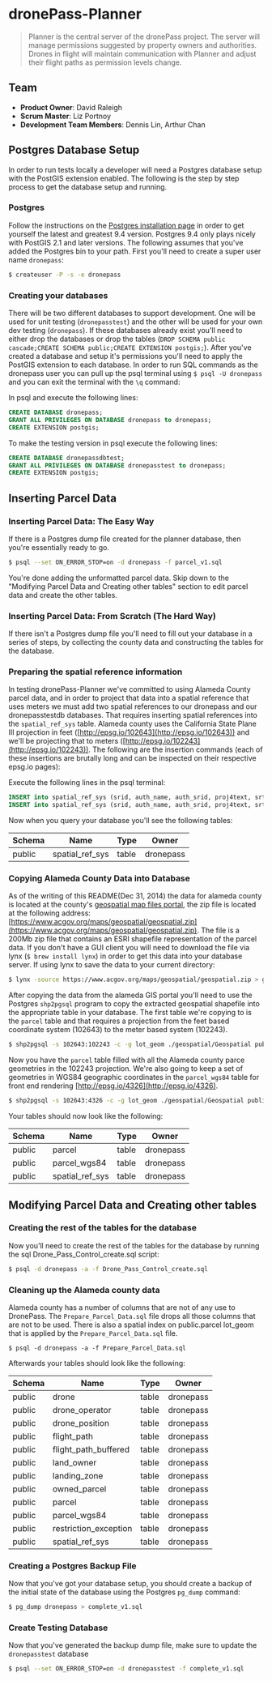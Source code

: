 dronePass-Planner
=================
> Planner is the central server of the dronePass project. The server will manage permissions suggested by property owners and authorities. Drones in flight will maintain communication with Planner and adjust their flight paths as permission levels change.

## Team

  - __Product Owner__: David Raleigh
  - __Scrum Master__: Liz Portnoy
  - __Development Team Members__: Dennis Lin, Arthur Chan

## Postgres Database Setup
In order to run tests locally a developer will need a Postgres database setup with the PostGIS extension enabled. The following is the step by step process to get the database setup and running.

### Postgres
Follow the instructions on the [Postgres installation page](http://postgis.net/install/) in order to get yourself the latest and greatest 9.4 version. Postgres 9.4 only plays nicely with PostGIS 2.1 and later versions. The following assumes that you've added the Postgres bin to your path. First you'll need to create a super user name `dronepass`:

``` bash
$ createuser -P -s -e dronepass
```

### Creating your databases
There will be two different databases to support development. One will be used for unit testing (`dronepasstest`) and the other will be used for your own dev testing (`dronepass`). If these databases already exist you'll need to either drop the databases or drop the tables (`DROP SCHEMA public cascade;CREATE SCHEMA public;CREATE EXTENSION postgis;`). After you've created a database and setup it's permissions you'll need to apply the PostGIS extension to each database. In order to run SQL commands as the dronepass user you can pull up the psql terminal using `$ psql -U dronepass` and you can exit the terminal with the `\q` command:

In psql and execute the following lines:
``` SQL
CREATE DATABASE dronepass;
GRANT ALL PRIVILEGES ON DATABASE dronepass to dronepass;
CREATE EXTENSION postgis;
```

To make the testing version in psql execute the following lines:
``` SQL
CREATE DATABASE dronepassdbtest;
GRANT ALL PRIVILEGES ON DATABASE dronepasstest to dronepass;
CREATE EXTENSION postgis;
```

## Inserting Parcel Data

### Inserting Parcel Data: The Easy Way
If there is a Postgres dump file created for the planner database, then you're essentially ready to go. 

```bash
$ psql --set ON_ERROR_STOP=on -d dronepass -f parcel_v1.sql
```

You're done adding the unformatted parcel data. Skip down to the "Modifying Parcel Data and Creating other tables" section to edit parcel data and create the other tables.

### Inserting Parcel Data: From Scratch (The Hard Way)
If there isn't a Postgres dump file you'll need to fill out your database in a series of steps, by collecting the county data and constructing the tables for the database. 

### Preparing the spatial reference information
In testing dronePass-Planner we've committed to using Alameda County parcel data, and in order to project that data into a spatial reference that uses meters we must add two spatial references to our dronepass and our dronepasstestdb databases. That requires inserting spatial references into the `spatial_ref_sys` table. Alameda county uses the California State Plane III projection in feet ([http://epsg.io/102643](http://epsg.io/102643)) and we'll be projecting that to meters ([http://epsg.io/102243](http://epsg.io/102243)). The following are the insertion commands (each of these insertions are brutally long and can be inspected on their respective epsg.io pages):

Execute the following lines in the psql terminal:
``` SQL
INSERT into spatial_ref_sys (srid, auth_name, auth_srid, proj4text, srtext) values ( 102643, 'ESRI', 102643, '+proj=lcc +lat_1=37.06666666666667 +lat_2=38.43333333333333 +lat_0=36.5 +lon_0=-120.5 +x_0=2000000 +y_0=500000.0000000002 +datum=NAD83 +units=us-ft +no_defs ', 'PROJCS["NAD_1983_StatePlane_California_III_FIPS_0403_Feet",GEOGCS["GCS_North_American_1983",DATUM["North_American_Datum_1983",SPHEROID["GRS_1980",6378137,298.257222101]],PRIMEM["Greenwich",0],UNIT["Degree",0.017453292519943295]],PROJECTION["Lambert_Conformal_Conic_2SP"],PARAMETER["False_Easting",6561666.666666666],PARAMETER["False_Northing",1640416.666666667],PARAMETER["Central_Meridian",-120.5],PARAMETER["Standard_Parallel_1",37.06666666666667],PARAMETER["Standard_Parallel_2",38.43333333333333],PARAMETER["Latitude_Of_Origin",36.5],UNIT["Foot_US",0.30480060960121924],AUTHORITY["EPSG","102643"]]');
INSERT into spatial_ref_sys (srid, auth_name, auth_srid, proj4text, srtext) values ( 102243, 'ESRI', 102243, '+proj=lcc +lat_1=37.06666666666667 +lat_2=38.43333333333333 +lat_0=36.5 +lon_0=-120.5 +x_0=2000000 +y_0=500000 +ellps=GRS80 +units=m +no_defs ', 'PROJCS["NAD_1983_HARN_StatePlane_California_III_FIPS_0403",GEOGCS["GCS_North_American_1983_HARN",DATUM["NAD83_High_Accuracy_Regional_Network",SPHEROID["GRS_1980",6378137,298.257222101]],PRIMEM["Greenwich",0],UNIT["Degree",0.017453292519943295]],PROJECTION["Lambert_Conformal_Conic_2SP"],PARAMETER["False_Easting",2000000],PARAMETER["False_Northing",500000],PARAMETER["Central_Meridian",-120.5],PARAMETER["Standard_Parallel_1",37.06666666666667],PARAMETER["Standard_Parallel_2",38.43333333333333],PARAMETER["Latitude_Of_Origin",36.5],UNIT["Meter",1],AUTHORITY["EPSG","102243"]]');
```

Now when you query your database you'll see the following tables:

Schema  | Name | Type  |    Owner     
------------- | ------------- | ------------- | ------------- 
public    | spatial_ref_sys | table  | dronepass

### Copying Alameda County Data into Database
As of the writing of this README(Dec 31, 2014) the data for alameda county is located at the county's [geospatial map files portal](https://www.acgov.org/government/geospatial.htm), the zip file is located at the following address: [https://www.acgov.org/maps/geospatial/geospatial.zip](https://www.acgov.org/maps/geospatial/geospatial.zip). The file is a 200Mb zip file that contains an ESRI shapefile representation of the parcel data. If you don't have a GUI client you will need to download the file via lynx (`$ brew install lynx`) in order to get this data into your database server. If using lynx to save the data to your current directory: 

```bash
$ lynx -source https://www.acgov.org/maps/geospatial/geospatial.zip > geospatial.zip
```

After copying the data from the alameda GIS portal you'll need to use the Postgres `shp2pgsql` program to copy the extracted geospatial shapefile into the appropriate table in your database. The first table we're copying to is the `parcel` table and that requires a projection from the feet based coordinate system (102643) to the meter based system (102243).

```bash
$ shp2pgsql -s 102643:102243 -c -g lot_geom ./geospatial/Geospatial public.parcel | psql -U dronepass -d dronepass -h <host>
```

Now you have the `parcel` table filled with all the Alameda county parce geometries in the 102243 projection. We're also going to keep a set of geometries in WGS84 geographic coordinates in the `parcel_wgs84` table for front end rendering [http://epsg.io/4326](http://epsg.io/4326).

```bash
$ shp2pgsql -s 102643:4326 -c -g lot_geom ./geospatial/Geospatial public.parcel_wgs84 | psql -U dronepass -d dronepass -h <host>
```

Your tables should now look like the following:

Schema  | Name | Type  |    Owner     
------------- | ------------- | ------------- | ------------- 
public    | parcel              | table  | dronepass
public    | parcel_wgs84        | table  | dronepass
public    | spatial_ref_sys     | table  | dronepass

## Modifying Parcel Data and Creating other tables

### Creating the rest of the tables for the database
Now you’ll need to create the rest of the tables for the database by running the sql Drone_Pass_Control_create.sql script:

```bash
$ psql -d dronepass -a -f Drone_Pass_Control_create.sql
```

### Cleaning up the Alameda county data
Alameda county has a number of columns that are not of any use to DronePass. The `Prepare_Parcel_Data.sql` file drops all those columns that are not to be used. There is also a spatial index on public.parcel lot_geom that is applied by the `Prepare_Parcel_Data.sql` file.

```base
$ psql -d dronepass -a -f Prepare_Parcel_Data.sql
```

Afterwards your tables should look like the following:

 Schema  | Name | Type  |    Owner       
------------- | ------------- | ------------- | ------------- 
 public | drone                         | table | dronepass
 public | drone_operator         | table | dronepass
 public | drone_position          | table | dronepass
 public | flight_path                 | table | dronepass
 public | flight_path_buffered  | table | dronepass
 public | land_owner               | table | dronepass
 public | landing_zone            | table | dronepass
 public | owned_parcel           | table | dronepass
 public | parcel                        | table | dronepass
 public | parcel_wgs84                        | table | dronepass
 public | restriction_exception | table | dronepass
 public | spatial_ref_sys          | table | dronepass

### Creating a Postgres Backup File
Now that you've got your database setup, you should create a backup of the initial state of the database using the Postgres `pg_dump` command:

```bash
$ pg_dump dronepass > complete_v1.sql
```

### Create Testing Database
Now that you've generated the backup dump file, make sure to update the `dronepasstest` database
```bash
$ psql --set ON_ERROR_STOP=on -d dronepasstest -f complete_v1.sql
```
